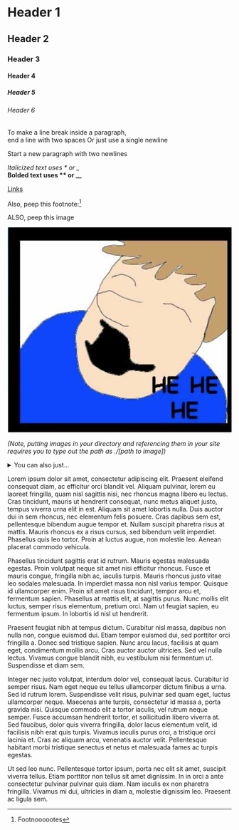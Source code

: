 # Header 1
## Header 2
### Header 3
#### Header 4
##### Header 5
###### Header 6

To make a line break inside a paragraph,  
end a line with two spaces
Or just use a single newline

Start a new paragraph with two newlines   

*Italicized text uses * or _*  
**Bolded text uses ** or __**

[Links][link]

Also, peep this footnote:[^1]

ALSO, peep this image

[//]: ![8ball][image]

![sbahj][sweetbro]

*(Note, putting images in your directory and referencing them in your site requires you to type out the path as ./[path to image])*


[^1]: Footnoooootes


<details> ...straight up throw in html in markdown
<summary>
You can also just...
</summary>
</details>

Lorem ipsum dolor sit amet, consectetur adipiscing elit. Praesent eleifend consequat diam, ac efficitur orci blandit vel. Aliquam pulvinar, lorem eu laoreet fringilla, quam nisl sagittis nisi, nec rhoncus magna libero eu lectus. Cras tincidunt, mauris ut hendrerit consequat, nunc metus aliquet justo, tempus viverra urna elit in est. Aliquam sit amet lobortis nulla. Duis auctor dui in sem rhoncus, nec elementum felis posuere. Cras dapibus sem est, pellentesque bibendum augue tempor et. Nullam suscipit pharetra risus at mattis. Mauris rhoncus ex a risus cursus, sed bibendum velit imperdiet. Phasellus quis leo tortor. Proin at luctus augue, non molestie leo. Aenean placerat commodo vehicula.

Phasellus tincidunt sagittis erat id rutrum. Mauris egestas malesuada egestas. Proin volutpat neque sit amet nisi efficitur rhoncus. Fusce et mauris congue, fringilla nibh ac, iaculis turpis. Mauris rhoncus justo vitae leo sodales malesuada. In imperdiet massa non nisl varius tempor. Quisque id ullamcorper enim. Proin sit amet risus tincidunt, tempor arcu et, fermentum sapien. Phasellus at mattis elit, at sagittis purus. Nunc mollis elit luctus, semper risus elementum, pretium orci. Nam ut feugiat sapien, eu fermentum ipsum. In lobortis id nisl ut hendrerit.

Praesent feugiat nibh at tempus dictum. Curabitur nisl massa, dapibus non nulla non, congue euismod dui. Etiam tempor euismod dui, sed porttitor orci fringilla a. Donec sed tristique sapien. Nunc arcu lacus, facilisis at quam eget, condimentum mollis arcu. Cras auctor auctor ultricies. Sed vel nulla lectus. Vivamus congue blandit nibh, eu vestibulum nisi fermentum ut. Suspendisse et diam sem.

Integer nec justo volutpat, interdum dolor vel, consequat lacus. Curabitur id semper risus. Nam eget neque eu tellus ullamcorper dictum finibus a urna. Sed id rutrum lorem. Suspendisse velit risus, pulvinar sed quam eget, luctus ullamcorper neque. Maecenas ante turpis, consectetur id massa a, porta gravida nisi. Quisque commodo elit a tortor iaculis, vel rutrum neque semper. Fusce accumsan hendrerit tortor, et sollicitudin libero viverra at. Sed faucibus, dolor quis viverra fringilla, dolor lacus elementum velit, id facilisis nibh erat quis turpis. Vivamus iaculis purus orci, a tristique orci lacinia et. Cras ac aliquam arcu, venenatis auctor velit. Pellentesque habitant morbi tristique senectus et netus et malesuada fames ac turpis egestas.

Ut sed leo nunc. Pellentesque tortor ipsum, porta nec elit sit amet, suscipit viverra tellus. Etiam porttitor non tellus sit amet dignissim. In in orci a ante consectetur pulvinar pulvinar quis diam. Nam iaculis ex non pharetra fringilla. Vivamus mi dui, ultricies in diam a, molestie dignissim leo. Praesent ac ligula sem.


[link]: https://tylerhanyinwang.com
[image]: demo/image.png "alt-text"
[sweetbro]: demo/sbahj.png "wowowow look at this"